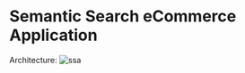 # Semantic Search eCommerce Application 
Architecture:
![ssa](https://github.com/jackhmiller/SemanticSearch/assets/46448482/e40d9271-5202-4449-90ba-56bdbe5bad24)
